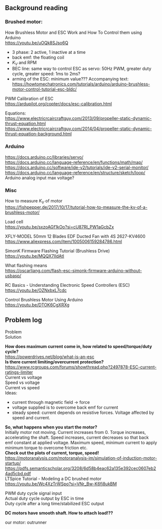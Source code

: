 ## Background reading
### Brushed motor:
How Brushless Motor and ESC Work and How To Control them using Arduino  
https://youtu.be/uOQk8SJso6Q  
- 3 phase: 2 active, 1 inactive at a time
- back emf: the floating coil
- $K_V$ and RPM
- BEC line: same way to control ESC as servo: 50Hz PWM, greater duty cycle, greater speed: 1ms to 2ms?
- arming of the ESC: minimum value???
Accompanying text:  
https://howtomechatronics.com/tutorials/arduino/arduino-brushless-motor-control-tutorial-esc-bldc/  

PWM Calibration of ESC  
https://ardupilot.org/copter/docs/esc-calibration.html  

Equations:  
https://www.electricrcaircraftguy.com/2013/09/propeller-static-dynamic-thrust-equation.html  
https://www.electricrcaircraftguy.com/2014/04/propeller-static-dynamic-thrust-equation-background.html  

### Arduino
https://docs.arduino.cc/libraries/servo/  
https://docs.arduino.cc/language-reference/en/functions/math/map/  
https://docs.arduino.cc/software/ide-v2/tutorials/ide-v2-serial-monitor/  
https://docs.arduino.cc/language-reference/en/structure/sketch/loop/  
Arduino analog input max voltage?  


### Misc
How to measure $K_V$ of motor  
https://fishpepper.de/2017/10/17/tutorial-how-to-measure-the-kv-of-a-brushless-motor/

Load cell  
https://youtu.be/sxzoAGf1kOo?si=cU87RI_PW1aGcbZx  

XFLY-MODEL 50mm 12 Blades EDF Ducted Fan with 4S 2627-KV4600  
https://www.aliexpress.com/item/1005006159284786.html  

SimonK Firmware Flashing Tutorial (Brushless Drive)  
https://youtu.be/MQQX7IIdAtI

What flashing means  
https://oscarliang.com/flash-esc-simonk-firmware-arduino-without-usbasp/

RC Basics - Understanding Electronic Speed Controllers (ESC)  
https://youtu.be/OZNxbxL7cdc  
  
Control Brushless Motor Using Arduino  
https://youtu.be/DTOK6CgXRXg  



## Problem log
Problem  
Solution  

**How does maximum current come in, how related to speed/torque/duty cycle?**  
https://powerdrives.net/blog/what-is-an-esc  
**Is there current limiting/overcurrent protection?**  
https://www.rcgroups.com/forums/showthread.php?2497878-ESC-current-ratings-limiter  
Current vs voltage  
Speed vs voltage  
Current vs speed  
Ideas:
- current through magnetic field -> force
- voltage supplied is to overcome back emf for current
- steady speed: current depends on resistive forces. Voltage affected by speed and current.

**So, what happens when you start the motor?**  
Initially motor not moving. Current increases from 0. Torque increases, accelerating the shaft. Speed increases, current decreases so that back emf constant at applied voltage. Maximum speed, minimum current to apply minimum torque to overcome friction etc.  
**Check out the plots of current, torque, speed!**  
https://motoranalysis.com/motoranalysis-im/simulation-of-induction-motor-startup/  
https://pdfs.semanticscholar.org/3208/6d58b4eac62a135e392cec0607eb24ad5cbd.pdf  
LTSpice Tutorial - Modeling a DC brushed motor  
https://youtu.be/Wc4XzTrWSpo?si=VNr_Bw-K6fj8ukBM  

PWM duty cycle signal input  
Actual duty cycle output by ESC in time  
Duty cycle after a long time/stabilized ESC output  



**DC motors have smooth shaft. How to attach load!??**



our motor:
outrunner
